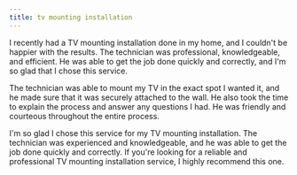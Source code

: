 ```yaml
---
title: tv mounting installation
---
```


I recently had a TV mounting installation done in my home, and I couldn't be happier with the results. The technician was professional, knowledgeable, and efficient. He was able to get the job done quickly and correctly, and I'm so glad that I chose this service.

The technician was able to mount my TV in the exact spot I wanted it, and he made sure that it was securely attached to the wall. He also took the time to explain the process and answer any questions I had. He was friendly and courteous throughout the entire process.

I'm so glad I chose this service for my TV mounting installation. The technician was experienced and knowledgeable, and he was able to get the job done quickly and correctly. If you're looking for a reliable and professional TV mounting installation service, I highly recommend this one.